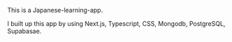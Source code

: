 This is a Japanese-learning-app.

I built up this app by using Next.js, Typescript, CSS, Mongodb, PostgreSQL, Supabasae.
